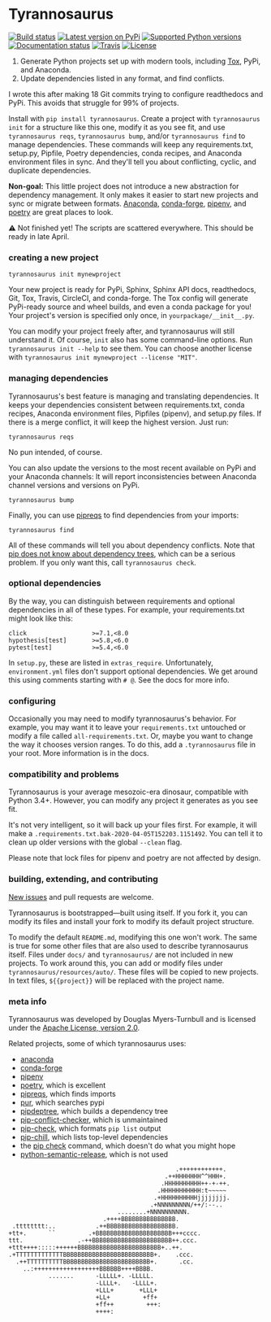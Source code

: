 # Tyrannosaurus

[![Build status](https://img.shields.io/pypi/status/tyrannosaurus)](https://pypi.org/project/tyrannosaurus/)
[![Latest version on
PyPi](https://badge.fury.io/py/tyrannosaurus.svg)](https://pypi.org/project/tyrannosaurus/)
[![Supported Python
versions](https://img.shields.io/pypi/pyversions/tyrannosaurus.svg)](https://pypi.org/project/tyrannosaurus/)
[![Documentation
status](https://readthedocs.org/projects/tyrannosaurus/badge/?version=latest&style=flat-square)](https://readthedocs.org/projects/tyrannosaurus/)
[![Travis](https://travis-ci.org/dmyersturnbull/tyrannosaurus.svg?branch=master)](https://travis-ci.org/dmyersturnbull/tyrannosaurus)
[![License](https://img.shields.io/badge/License-Apache%202.0-blue.svg)](https://opensource.org/licenses/Apache-2.0)

1. Generate Python projects set up with modern tools, including [Tox](https://github.com/tox-dev/tox), PyPi, and Anaconda.
2. Update dependencies listed in any format, and find conflicts.

I wrote this after making 18 Git commits trying to configure readthedocs and PyPi.
This avoids that struggle for 99% of projects.

Install with `pip install tyrannosaurus`.
Create a project with `tyrannosaurus init` for a structure like this one, modify it as you see fit, and use `tyrannosaurus reqs`, `tyrannosaurus bump`,  and/or `tyrannosaurus find` to manage dependencies.
These commands will keep any requirements.txt, setup.py, Pipfile, Poetry dependencies, conda recipes, and Anaconda environment files in sync. And they'll tell you about conflicting, cyclic, and duplicate dependencies.

**Non-goal:**
This little project does not introduce a new abstraction for dependency management.
It only makes it easier to start new projects and sync or migrate between formats.
[Anaconda](https://anaconda.org/), [conda-forge](https://conda-forge.org/), [pipenv](https://github.com/pypa/pipenv), and [poetry](https://github.com/python-poetry/poetry) are great places to look.

⚠ Not finished yet! The scripts are scattered everywhere. This should be ready in late April.

### creating a new project

```
tyrannosaurus init mynewproject
```

Your new project is ready for PyPi, Sphinx, Sphinx API docs, readthedocs, Git, Tox, Travis, CircleCI, and conda-forge.
The Tox config will generate PyPi-ready source and wheel builds, and even a conda package for you!
Your project's version is specified only once, in `yourpackage/__init__.py`.

You can modify your project freely after, and tyrannosaurus will still understand it.
Of course, `init` also has some command-line options. Run `tyrannosaurus init --help` to see them.
You can choose another license with `tyrannosaurus init mynewproject --license "MIT"`.

### managing dependencies

Tyrannosaurus's best feature is managing and translating dependencies.
It keeps your dependencies consistent between requirements.txt, conda recipes, Anaconda environment files, Pipfiles (pipenv), and setup.py files.
If there is a merge conflict, it will keep the highest version.
Just run:

```
tyrannosaurus reqs
```
No pun intended, of course.

You can also update the versions to the most recent available on PyPi and your Anaconda channels:
It will report inconsistencies between Anaconda channel versions and versions on PyPi.

```
tyrannosaurus bump
```

Finally, you can use [pipreqs](https://github.com/bndr/pipreqs) to find dependencies from your imports:

```
tyrannosaurus find
```


All of these commands will tell you about dependency conflicts.
Note that [pip does not know about dependency trees](https://github.com/pypa/pip/issues/988),
which can be a serious problem. If you only want this, call `tyrannosaurus check`.


### optional dependencies

By the way, you can distinguish between requirements and optional dependencies in all of these types.
For example, your requirements.txt might look like this:
```
click                  >=7.1,<8.0
hypothesis[test]       >=5.8,<6.0
pytest[test]           >=5.4,<6.0
```

In `setup.py`, these are listed in `extras_require`.
Unfortunately, `environment.yml` files don't support optional dependencies.
We get around this using comments starting with `# @`. See the docs for more info.

### configuring

Occasionally you may need to modify tyrannosaurus's behavior.
For example, you may want it to leave your `requirements.txt` untouched or modify a file called `all-requirements.txt`.
Or, maybe you want to change the way it chooses version ranges.
To do this, add a `.tyrannosaurus` file in your root.
More information is in the docs.


### compatibility and problems

Tyrannosaurus is your average mesozoic-era dinosaur, compatible with Python 3.4+. 
However, you can modify any project it generates as you see fit.

It's not very intelligent, so it will back up your files first.
For example, it will make a `.requirements.txt.bak-2020-04-05T152203.1151492`.
You can tell it to clean up older versions with the global `--clean` flag.

Please note that lock files for pipenv and poetry are not affected by design.

### building, extending, and contributing

[New issues](https://github.com/dmyersturnbull/tyrannosaurus/issues) and pull requests are welcome.

Tyrannosaurus is bootstrapped—built using itself.
If you fork it, you can modify its files and install your fork to modify its default project structure.

To modify the default `README.md`, modifying this one won't work.
The same is true for some other files that are also used to describe tyrannosaurus itself.
Files under `docs/` and `tyrannosaurus/` are not included in new projects.
To work around this, you can add or modify files under `tyrannosaurus/resources/auto/`.
These files will be copied to new projects.
In text files, `${{project}}` will be replaced with the project name.


### meta info

Tyrannosaurus was developed by Douglas Myers-Turnbull and is licensed under the [Apache License, version 2.0](https://www.apache.org/licenses/LICENSE-2.0).

Related projects, some of which tyrannosaurus uses:
- [anaconda](https://anaconda.org/)
- [conda-forge](https://conda-forge.org/)
- [pipenv](https://github.com/pypa/pipenv)
- [poetry](https://github.com/python-poetry/poetry), which is excellent
- [pipreqs](https://github.com/bndr/pipreqs), which finds imports
- [pur](https://github.com/alanhamlett/pip-update-requirements), which searches pypi
- [pipdeptree](https://github.com/naiquevin/pipdeptree), which builds a dependency tree
- [pip-conflict-checker](https://github.com/ambitioninc/pip-conflict-checker), which is unmaintained
- [pip-check](https://github.com/bartTC/pip-check/), which formats `pip list` output
- [pip-chill](https://github.com/rbanffy/pip-chill), which lists top-level dependencies
- the [pip check](https://pip.pypa.io/en/stable/reference/pip_check) command, which doesn't do what you might hope
- [python-semantic-release](https://github.com/relekang/python-semantic-release), which is not used

```
                                              .++++++++++++.  
                                           .++HHHHHHH^^HHH+.
                                          .HHHHHHHHHH++-+-++.
                                         .HHHHHHHHHHH:t~~~~~
                                        .+HHHHHHHHHHjjjjjjjj. 
                                       .+NNNNNNNNN/++/:--.. 
                              ........+NNNNNNNNNN.            
                          .++++BBBBBBBBBBBBBBB.             
 .tttttttt:..           .++BBBBBBBBBBBBBBBBBBB.             
+tt+.      ``         .+BBBBBBBBBBBBBBBBBBBBB+++cccc.        
ttt.               .-++BBBBBBBBBBBBBBBBBBBBBB++.ccc.    
+ttt++++:::::++++++BBBBBBBBBBBBBBBBBBBBBBB+..++.            
.+TTTTTTTTTTTTTBBBBBBBBBBBBBBBBBBBBBBBBB+.    .ccc.          
  .++TTTTTTTTTTBBBBBBBBBBBBBBBBBBBBBBBB+.      .cc.          
    ..:++++++++++++++++++BBBBBB++++BBBB.                     
           .......      -LLLLL+. -LLLLL.                     
                        -LLLL+.   -LLLL+.                    
                        +LLL+       +LLL+                       
                        +LL+         +ff+                       
                        +ff++         +++:                 
                        ++++:                              
```

